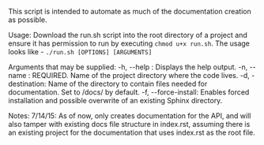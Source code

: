This script is intended to automate as much of the documentation creation as possible.

Usage: Download the run.sh script into the root directory of a project and ensure it has permission to run by executing `chmod u+x run.sh`.
The usage looks like - `./run.sh [OPTIONS] [ARGUMENTS]`

Arguments that may be supplied:
-h, --help : Displays the help output.
-n, --name : REQUIRED. Name of the project directory where the code lives.
-d, -destination: Name of the directory to contain files needed for documentation. Set to /docs/ by default.
-f, --force-install: Enables forced installation and possible overwrite of an existing Sphinx directory.


Notes:
7/14/15: As of now, only creates documentation for the API, and will also tamper with existing docs file structure in index.rst, assuming there is an existing project for the documentation that uses index.rst as the root file. 
